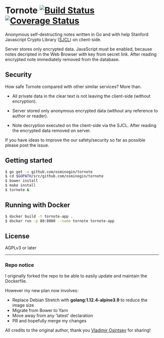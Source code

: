 # Tornote [![Build Status](https://travis-ci.org/cig0/tornote.svg?branch=master)](https://travis-ci.org/osminogin/tornote) [![Coverage Status](https://coveralls.io/repos/github/cig0/tornote/badge.svg?branch=master)](https://coveralls.io/github/cig0/tornote?branch=master)

Anonymous self-destructing notes written in Go and with help Stanford Javascript Crypto Library ([SJCL](https://crypto.stanford.edu/sjcl/)) on client-side.

Server stores only encrypted data. JavaScript must be enabled, because notes decripted in the Web Browser with key from secret link. After reading encrypted note immediately removed from the database.

## Security

How safe Tornote compared with other similar services? More than.

+ All private data in the clear text is not leaving the client-side (without encryption).

+ Server stored only anonymous encrypted data (without any reference to author or reader).

+ Note decryption executed on the client-side via the SJCL. After reading the encrypted data removed on server.

If you have ideas to improve the our safety/security so far as possible please post the issue.

## Getting started

```bash
$ go get -u github.com/osminogin/tornote
$ cd $GOPATH/src/github.com/osminogin/tornote
$ bower install
$ make install
$ tornote &
```

## Running with Docker

```bash
$ docker build -t tornote-app .
$ docker run -p 80:8080 --name tornote tornote-app
```

## License

AGPLv3 or later

----

### Repo notice

I originally forked the repo to be able to easily update and maintain the Dockerfile.

However my new plan now involves:

+ Replace Debian Stretch with  **golang:1.12.4-alpine3.9** to reduce the image size
+ Migrate from Bower to Yarn
+ Move away from any 'latest' declaration
+ PR and hopefully merge my changes

All credits to the original author, thank you [Vladimir Osintsev](https://github.com/osminogin) for sharing!